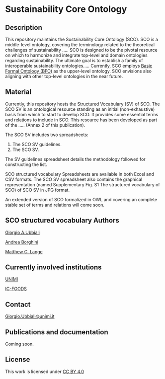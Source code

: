 # Sustainability Core Ontology

## Description

This repository maintains the Sustainability Core Ontology (SCO). SCO is a middle-level ontology, covering the terminology related to the theoretical challenges of sustainability …..
SCO is designed to be the pivotal resource on which to harmonize and integrate top-level and domain ontologies regarding sustainability. The ultimate goal is to establish a family of interoperable sustainability ontologies….. Currently, SCO employs [Basic Formal Ontology (BFO)](https://github.com/BFO-ontology/BFO-2020) as the upper-level ontology. SCO envisions also aligning with other top-level ontologies in the near future.


## Material

Currently, this repository hosts the Structured Vocabulary (SV) of SCO. The SCO SV is an ontological resource standing as an initial (non-exhaustive) basis from which to start to develop SCO. It provides some essential terms and relations to include in SCO. This resource has been developed as part of the ….. (Annex 2 of this publication).

The SCO SV includes two spreadsheets: 

1) The SCO SV guidelines.
2) The SCO SV. 

The SV guidelines spreadsheet details the methodology followed for constructing the list.

SCO structured vocabulary Spreadsheets are available in both Excel and CSV formats. The SCO SV spreadsheet also contains the graphical representation (named Supplementary Fig. S1 The structured vocabulary of SCO) of SCO SV in JPG format.


An extended version of SCO formalized in OWL and covering an complete stable set of terms and relations will come soon.


##  SCO structured vocabulary Authors  

[Giorgio A.Ubbiali](https://orcid.org/0000-0001-7872-1770)

[Andrea Borghini](https://orcid.org/0000-0002-2239-1482)

[Matthew C. Lange](https://orcid.org/0000-0002-6148-7962)


## Currently involved institutions

[UNIMI](https://www.unimi.it/it)

[IC-FOODS](https://www.ic-foods.org/)


## Contact

Giorgio.Ubbiali@unimi.it


## Publications and documentation

Coming soon.


## License
This work is licensed under [CC BY 4.0 ](https://creativecommons.org/licenses/by/4.0/)
